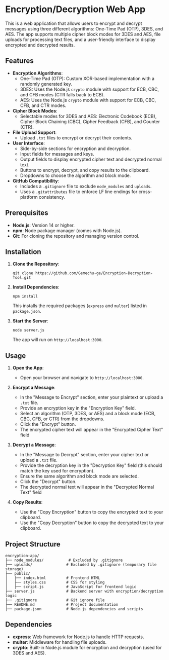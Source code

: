 # Encryption/Decryption Web App

This is a web application that allows users to encrypt and decrypt messages using three different algorithms: One-Time Pad (OTP), 3DES, and AES. The app supports multiple cipher block modes for 3DES and AES, file uploads for processing text files, and a user-friendly interface to display encrypted and decrypted results.

## Features
- **Encryption Algorithms**:
  - One-Time Pad (OTP): Custom XOR-based implementation with a randomly generated key.
  - 3DES: Uses the Node.js `crypto` module with support for ECB, CBC, and CFB modes (CTR falls back to ECB).
  - AES: Uses the Node.js `crypto` module with support for ECB, CBC, CFB, and CTR modes.
- **Cipher Block Modes**:
  - Selectable modes for 3DES and AES: Electronic Codebook (ECB), Cipher Block Chaining (CBC), Cipher Feedback (CFB), and Counter (CTR).
- **File Upload Support**:
  - Upload `.txt` files to encrypt or decrypt their contents.
- **User Interface**:
  - Side-by-side sections for encryption and decryption.
  - Input fields for messages and keys.
  - Output fields to display encrypted cipher text and decrypted normal text.
  - Buttons to encrypt, decrypt, and copy results to the clipboard.
  - Dropdowns to choose the algorithm and block mode.
- **GitHub Compatibility**:
  - Includes a `.gitignore` file to exclude `node_modules` and `uploads`.
  - Uses a `.gitattributes` file to enforce LF line endings for cross-platform consistency.

## Prerequisites
- **Node.js**: Version 14 or higher.
- **npm**: Node package manager (comes with Node.js).
- **Git**: For cloning the repository and managing version control.

## Installation
1. **Clone the Repository**:
   ```
   git clone https://github.com/Gemechu-ge/Encryption-Decryption-Tool.git
   
   ```

2. **Install Dependencies**:
   ```
   npm install
   ```
   This installs the required packages (`express` and `multer`) listed in `package.json`.

3. **Start the Server**:
   ```
   node server.js
   ```
   The app will run on `http://localhost:3000`.

## Usage
1. **Open the App**:
   - Open your browser and navigate to `http://localhost:3000`.

2. **Encrypt a Message**:
   - In the "Message to Encrypt" section, enter your plaintext or upload a `.txt` file.
   - Provide an encryption key in the "Encryption Key" field.
   - Select an algorithm (OTP, 3DES, or AES) and a block mode (ECB, CBC, CFB, or CTR) from the dropdowns.
   - Click the "Encrypt" button.
   - The encrypted cipher text will appear in the "Encrypted Cipher Text" field 
3. **Decrypt a Message**:
   - In the "Message to Decrypt" section, enter your cipher text or upload a `.txt` file.
   - Provide the decryption key in the "Decryption Key" field (this should match the key used for encryption).
   - Ensure the same algorithm and block mode are selected.
   - Click the "Decrypt" button.
   - The decrypted normal text will appear in the "Decrypted Normal Text" field 
4. **Copy Results**:
   - Use the "Copy Encryption" button to copy the encrypted text to your clipboard.
   - Use the "Copy Decryption" button to copy the decrypted text to your clipboard.

## Project Structure
```
encryption-app/
├── node_modules/           # Excluded by .gitignore
├── uploads/               # Excluded by .gitignore (temporary file storage)
├── public/
│   ├── index.html         # Frontend HTML
│   ├── styles.css         # CSS for styling
│   ├── script.js          # JavaScript for frontend logic
├── server.js              # Backend server with encryption/decryption logic
├── .gitignore             # Git ignore file
├── README.md              # Project documentation
├── package.json           # Node.js dependencies and scripts
```

## Dependencies
- **express**: Web framework for Node.js to handle HTTP requests.
- **multer**: Middleware for handling file uploads.
- **crypto**: Built-in Node.js module for encryption and decryption (used for 3DES and AES).

